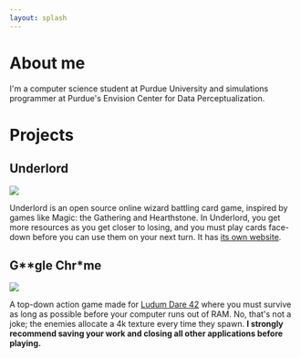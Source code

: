 ```yaml
---
layout: splash
---
```


# About me

I'm a computer science student at Purdue University and simulations programmer
at Purdue's Envision Center for Data Perceptualization.

# Projects

## Underlord

![]({{site.url}}/assets/screen1.png)

Underlord is an open source online wizard battling card game, inspired by games
like Magic: the Gathering and Hearthstone. In Underlord, you get more resources
as you get closer to losing, and you must play cards face-down before you can
use them on your next turn. It has [its own
website](https://underlordcg.github.io).

## G\*\*gle Chr\*me

![]({{site.url}}/assets/screen2.png)

A top-down action game made for [Ludum Dare
42](https://ldjam.com/events/ludum-dare/42/ggle-chrme) where you must survive
as long as possible before your computer runs out of RAM. No, that's not a
joke; the enemies allocate a 4k texture every time they spawn. __I strongly
recommend saving your work and closing all other applications before playing.__
